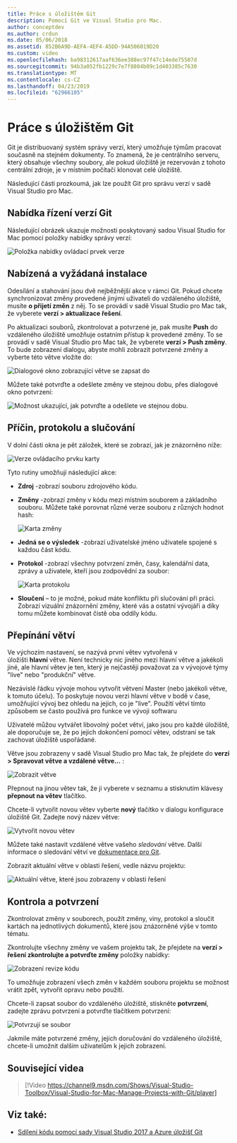 ```yaml
---
title: Práce s úložištěm Git
description: Pomocí Git ve Visual Studio pro Mac.
author: conceptdev
ms.author: crdun
ms.date: 05/06/2018
ms.assetid: 852B6A9D-AEFA-4EF4-A5DD-94A506019D20
ms.custom: video
ms.openlocfilehash: ba98312617aaf636ee388ec97f47c14ede75507d
ms.sourcegitcommit: 94b3a052fb1229c7e7f8804b09c1d403385c7630
ms.translationtype: MT
ms.contentlocale: cs-CZ
ms.lasthandoff: 04/23/2019
ms.locfileid: "62966105"
---
```

# <a name="working-with-git"></a>Práce s úložištěm Git

Git je distribuovaný systém správy verzí, který umožňuje týmům pracovat současně na stejném dokumenty. To znamená, že je centrálního serveru, který obsahuje všechny soubory, ale pokud úložiště je rezervován z tohoto centrální zdroje, je v místním počítači klonovat celé úložiště.

Následující části prozkoumá, jak lze použít Git pro správu verzí v sadě Visual Studio pro Mac.

## <a name="git-version-control-menu"></a>Nabídka řízení verzí Git

Následující obrázek ukazuje možnosti poskytovaný sadou Visual Studio for Mac pomocí položky nabídky správy verzí:

![Položka nabídky ovládací prvek verze](media/version-control-gitVersionControlMenu.png)

## <a name="push-and-pull"></a>Nabízená a vyžádaná instalace

Odesílání a stahování jsou dvě nejběžnější akce v rámci Git. Pokud chcete synchronizovat změny provedené jinými uživateli do vzdáleného úložiště, musíte **o přijetí změn** z něj. To se provádí v sadě Visual Studio pro Mac tak, že vyberete **verzí > aktualizace řešení**.

Po aktualizaci souborů, zkontrolovat a potvrzené je, pak musíte **Push** do vzdáleného úložiště umožňuje ostatním přístup k provedené změny. To se provádí v sadě Visual Studio pro Mac tak, že vyberete **verzí > Push změny**. To bude zobrazení dialogu, abyste mohli zobrazit potvrzené změny a vyberte této větve vložíte do:

![Dialogové okno zobrazující větve se zapsat do](media/version-control-gitPush.png)

Můžete také potvrďte a odešlete změny ve stejnou dobu, přes dialogové okno potvrzení:

![Možnost ukazující, jak potvrďte a odešlete ve stejnou dobu.](media/version-control-commitPush.png)

## <a name="blame-log-and-merge"></a>Příčin, protokolu a slučování

V dolní části okna je pět záložek, které se zobrazí, jak je znázorněno níže:

![Verze ovládacího prvku karty](media/version-control-gitTabs.png)

Tyto rutiny umožňují následující akce:

* **Zdroj** -zobrazí souboru zdrojového kódu.
* **Změny** -zobrazí změny v kódu mezi místním souborem a základního souboru. Můžete také porovnat různé verze souboru z různých hodnot hash:

    ![Karta změny](media/version-control-gitChange.png)

* **Jedná se o výsledek** -zobrazí uživatelské jméno uživatele spojené s každou část kódu.
* **Protokol** -zobrazí všechny potvrzení změn, časy, kalendářní data, zprávy a uživatele, kteří jsou zodpovědní za soubor:

    ![Karta protokolu](media/version-control-gitLog.png)

* **Sloučení** – to je možné, pokud máte konfliktu při slučování při práci. Zobrazí vizuální znázornění změny, které vás a ostatní vývojáři a díky tomu můžete kombinovat čistě oba oddíly kódu.

## <a name="switching-branches"></a>Přepínání větví

Ve výchozím nastavení, se nazývá první větev vytvořená v úložišti **hlavní** větve. Není technicky nic jiného mezi hlavní větve a jakékoli jiné, ale hlavní větev je ten, který je nejčastěji považovat za v vývojové týmy "live" nebo "produkční" větve.

Nezávislé řádku vývoje mohou vytvořit větvení Master (nebo jakékoli větve, k tomuto účelu). To poskytuje novou verzi hlavní větve v bodě v čase, umožňující vývoj bez ohledu na jejich, co je "live". Použití větví tímto způsobem se často používá pro funkce ve vývoji softwaru

Uživatelé můžou vytvářet libovolný počet větví, jako jsou pro každé úložiště, ale doporučuje se, že po jejich dokončení pomocí větev, odstraní se tak zachovat úložiště uspořádané.

Větve jsou zobrazeny v sadě Visual Studio pro Mac tak, že přejdete do **verzí > Spravovat větve a vzdálené větve...** :

![Zobrazit větve](media/version-control-gitBranch2.png)

Přepnout na jinou větev tak, že ji vyberete v seznamu a stisknutím klávesy **přepnout na větev** tlačítko.

Chcete-li vytvořit novou větev vyberte **nový** tlačítko v dialogu konfigurace úložiště Git. Zadejte nový název větve:

![Vytvořit novou větev](media/version-control-gitBranch.png)

Můžete také nastavit vzdálené větve vašeho _sledování_ větve. Další informace o sledování větví ve [dokumentace pro Git](https://git-scm.com/book/en/v2/Git-Branching-Remote-Branches#Tracking-Branches).

Zobrazit aktuální větve v oblasti řešení, vedle názvu projektu:

 ![Aktuální větve, které jsou zobrazeny v oblasti řešení](media/version-control-gitBranchName.png)

## <a name="reviewing-and-committing"></a>Kontrola a potvrzení

Zkontrolovat změny v souborech, použít změny, viny, protokol a sloučit kartách na jednotlivých dokumentů, které jsou znázorněné výše v tomto tématu.

Zkontrolujte všechny změny ve vašem projektu tak, že přejdete na **verzí > řešení zkontrolujte a potvrďte změny** položky nabídky:

![Zobrazení revize kódu](media/version-control-gitReviewCommit.png)

To umožňuje zobrazení všech změn v každém souboru projektu se možnost vrátit zpět, vytvořit opravu nebo použití.

Chcete-li zapsat soubor do vzdáleného úložiště, stiskněte **potvrzení**, zadejte zprávu potvrzení a potvrďte tlačítkem potvrzení:

![Potvrzují se soubor](media/version-control-gitCommit.png)

Jakmile máte potvrzené změny, jejich doručování do vzdáleného úložiště, chcete-li umožnit dalším uživatelům k jejich zobrazení.

## <a name="related-video"></a>Související videa

> [!Video https://channel9.msdn.com/Shows/Visual-Studio-Toolbox/Visual-Studio-for-Mac-Manage-Projects-with-Git/player]

## <a name="see-also"></a>Viz také:

* [Sdílení kódu pomocí sady Visual Studio 2017 a Azure úložišť Git](/azure/devops/repos/git/share-your-code-in-git-vs-2017)